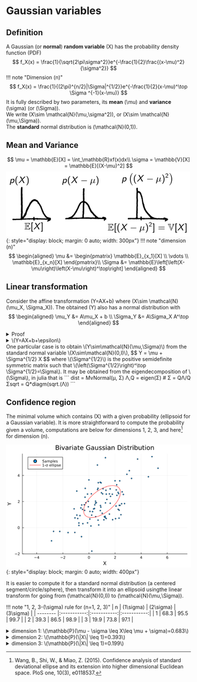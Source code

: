 # Gaussian variables
## Definition
A Gaussian (or **normal**) **random variable** \(X\) has the probability density function (PDF)
$$
f_X(x) = \frac{1}{\sqrt{2\pi\sigma^2}}e^{-\frac{1}{2}\frac{(x-\mu)^2}{\sigma^2}}
$$
!!! note "Dimension \(n\)"
     $$
     f_X(x) = \frac{1}{(2\pi)^{n/2}|\Sigma|^{1/2}}e^{-\frac{1}{2}(x-\mu)^\top \Sigma ^{-1}(x-\mu)}
     $$
It is fully described by two parameters, its **mean** \(\mu\) and **variance** \(\sigma\) (or \(\Sigma\)).  
We write \(X\sim \mathcal{N}(\mu,\sigma^2)\), or \(X\sim \mathcal{N}(\mu,\Sigma)\).  
The **standard** normal distribution is \(\mathcal{N}(0,1)\).
## Mean and Variance
$$
\mu = \mathbb{E}[X] = \int_\mathbb{R}xf(x)dx\\
\sigma = \mathbb{V}[X] = \mathbb{E}[(X-\mu)^2]
$$
![variance_1D_intuition](img/variance_1D_intuition.png){: style="display: block; margin: 0 auto; width: 300px"}
!!! note "dimension \(n\)"
     $$
     \begin{aligned}
     \mu &= \begin{pmatrix}
     \mathbb{E}_{x_1}[X] \\
     \vdots \\
     \mathbb{E}_{x_n}[X]
     \end{pmatrix}\\
     \Sigma &= \mathbb{E}\left[\left(X-\mu\right)\left(X-\mu\right)^\top\right]
     \end{aligned}
     $$
## Linear transformation
Consider the affine transformation \(Y=AX+b\) where \(X\sim \mathcal{N}(\mu_X, \Sigma_X)\). The obtained \(Y\) also has a normal distribution with
$$
\begin{aligned}
\mu_Y &= A\mu_X + b \\
\Sigma_Y &= A\Sigma_X A^\top
\end{aligned}
$$
<details>
<summary>Proof</summary>
$$
\begin{aligned}
\mu_Y &= \mathbb{E}[AX+b] \\
&= A\mathbb{E}[X] + b \\
&= A\mu_X + b \\
\Sigma_Y &= \mathbb{E}[(Y-\bar y)(Y-\bar y)^\top] \\
&= \mathbb{E}[(AX+b - A\mu_X-b)(AX+b - A\mu_X-b)^\top] \\
&= \mathbb{E}[A(X-\mu_X)(X-\mu_X)^\top A^\top] \\
&= A\Sigma_X A^\top
\end{aligned}
$$
</details>
<details>
<summary>\(Y=AX+b+\epsilon\)</summary>
Adding a gaussian noise \(\epsilon\sim\mathcal{N}(0,\Sigma_\epsilon)\) gives
$$
\begin{aligned}
\mu_Y &= A\mu_X + b \\
\Sigma_Y &= A\Sigma_X A^\top + \Sigma_\epsilon
\end{aligned}
$$
</details>
One particular case is to obtain \(Y\sim\mathcal{N}(\mu,\Sigma)\) from the standard normal variable \(X\sim\mathcal{N}(0,I)\),
$$
Y = \mu + \Sigma^{1/2} X
$$
where \(\Sigma^{1/2}\) is the positive semidefinite symmetric matrix such that \(\left(\Sigma^{1/2}\right)^\top \Sigma^{1/2}=\Sigma\).  
It may be obtained from the eigendecomposition of \(\Sigma\), in julia that is
```
dist = MvNormal(μ, Σ)
Λ,Q = eigen(Σ) # Σ = QΛ/Q
Σsqrt = Q*diagm(sqrt.(Λ))
```

## Confidence region
The minimal volume which contains \(X\) with a given probability (ellipsoid for a Gaussian variable). It is more straightforward to compute the probability given a volume, computations are below for dimensions 1, 2, 3, and here[^1] for dimension \(n\).

![Gaussian 2D plot](img/gaussian2Dplot.png){: style="display: block; margin: 0 auto; width: 400px"}

It is easier to compute it for a standard normal distribution (a centered segment/circle/sphere), then transform it into an ellipsoid usingthe linear transform for going from \(\mathcal{N}(0,I)\) to \(\mathcal{N}(\mu,\Sigma)\).


!!! note "1, 2, 3-\(\sigma\) rule for \(n=1, 2, 3\)"
     | n        | \(1\sigma\) | \(2\sigma\) | \(3\sigma\) |
     | -------- |:-----------:|:-----------:|:-----------:|
     | 1        | 68.3        | 95.5        | 99.7        |
     | 2        | 39.3        | 86.5        | 98.9        |
     | 3        | 19.9        | 73.8        | 97.1        |

[^1]:
     Wang, B., Shi, W., & Miao, Z. (2015). Confidence analysis of standard deviational ellipse and its extension into higher dimensional Euclidean space. PloS one, 10(3), e0118537.

<details>
<summary>dimension 1: \(\mathbb{P}(\mu - \sigma \leq X\leq \mu + \sigma)=0.683\)</summary>
Using a change of variable \(z=\frac{x-\mu}{\sigma}\), it amounts to computing \(\mathbb{P}(-1 \leq X\leq 1)\),
$$
\begin{align}
\mathbb{P}(\mu - \sigma \leq X\leq \mu + \sigma) &= \int_{\mu-\sigma}^{\mu+\sigma} \frac{1}{\sqrt{2\pi\sigma^2}}e^{\frac{-1}{2}\left(\frac{x-\mu}{\sigma}\right)}dx \\
&= \int_{-1}^1 \frac{1}{\sqrt{2\pi}}e^{\frac{-x^2}{2}}dx \\
&= 0.683
\end{align}
$$
The solution is obtained numerically, there is no analytical solution to this integral.
</details>

<details>
<summary>dimension 2: \(\mathbb{P}(\|X\| \leq 1)=0.393\)</summary>
For a standard normal distribution in dimension 2 \(X = (X_1, X_2)^\top\),
$$
\begin{align}
\mathbb{P}(\|X\| \leq 1) &= \mathbb{P}(X^\top X \leq 1) \\
&= \mathbb{P}(X_1^2 + X_2^2 \leq 1) \\
&= \int_{x_1^2+x_2^2\leq 1}\frac{1}{(2\pi)^\frac{n}{2}}e^{-\frac{x^\top x}{2}}
\end{align}
$$
whith \(n=2\) and \(x=(x_1, x_2)^\top\),
$$
= \int_{x_1^2+x_2^2\leq 1}\frac{1}{2\pi}e^{-\frac{x_1^2+x_2^2}{2}}
$$
Change of variable \(x_1=r\cos(\theta)\), \(x_2=r\sin(\theta)\) \(\implies r=\sqrt{x_1^2+x_2^2}\), and first integrating a quantity that does not depend on \(\theta\) from \(0\) to \(2\pi\),
$$
\begin{align}
&= \frac{1}{2\pi}\int_0^{2\pi}\int_0^1 r e^{-\frac{r^2}{2}} dr d\theta \\
&= \int_0^1 r e^{-\frac{r^2}{2}} dr \\
&= \left[ -e^{-\frac{r^2}{2}} \right]_0^1 \\
&= -e^{-\frac{1}{2}}-(-e^0) \\
&= 1-e^{-\frac{1}{2}} \\
&= 0.393
\end{align}
$$
This is an analytical solution and an inverse formula exists to compute the radius \(r\) corresponding to a specific probability \(p\),
$$
p = 1-e^{-\frac{r^2}{2}} \iff r = \sqrt{-2\ln(1-p)}.
$$
</details>

<details>
<summary>dimension 3: \(\mathbb{P}(\|X\| \leq 1)=0.199\)</summary>
For a standard normal distribution in dimension 3 \(X = (X_1, X_2, X_3)^\top\),
$$
\begin{align}
\mathbb{P}(\|X\| \leq 1) &= \mathbb{P}(X^\top X \leq 1) \\
&= \mathbb{P}(X_1^2 + X_2^2 + X_3^2\leq 1) \\
&= \int_{x_1^2+x_2^2+x_3^2\leq 1}\frac{1}{(2\pi)^\frac{n}{2}}e^{-\frac{x^\top x}{2}}
\end{align}
$$
whith \(n=3\) and \(x=(x_1, x_2, x_3)^\top\),
$$
= \int_{x_1^2+x_2^2+x_3^2\leq 1}\frac{1}{(2\pi)^{3/2}}e^{-\frac{x_1^2+x_2^2+x_3^2}{2}}
$$
Change of variable \(x_1=r\sin(\phi)\cos(\theta)\), \(x_2=r\sin(\phi)\sin(\theta)\), \(x_3=r\cos(\phi)\) \(\implies r=\sqrt{x_1^2+x_2^2+x_3^2}\), and first integrating a quantity that does not depend on \(\theta\) from \(0\) to \(2\pi\), and then \(\sin(\phi)\) from \(0\) to \(\pi\) which gives \(-\cos\pi - (-\cos 0) = 2\),
$$
\begin{align}
&= \frac{1}{2\pi^{3/2}}\int_0^{2\pi}\int_0^\pi\int_0^1 r^2\sin(\phi)e^{-\frac{r^2}{2}} dr d\phi d\theta \\
&= \frac{2\pi}{2\pi^{3/2}}\int_0^\pi\sin(\phi)\int_0^1 r^2e^{-\frac{r^2}{2}} dr d\phi \\
&= \frac{2}{\sqrt{2\pi}}\int_0^1 r^2e^{-\frac{r^2}{2}} dr \\
&= 0.199
\end{align}
$$
The solution is obtained numerically, there is no analytical solution to this integral. 
</details>




